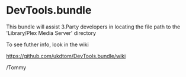 DevTools.bundle
===============

This bundle will assist 3.Party developers in locating the 
file path to the 'Library/Plex Media Server' directory

To see futher info, look in the wiki 

https://github.com/ukdtom/DevTools.bundle/wiki

/Tommy
